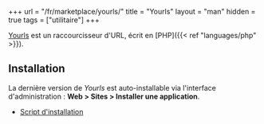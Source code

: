 +++
url = "/fr/marketplace/yourls/"
title = "Yourls"
layout = "man"
hidden = true
tags = ["utilitaire"]
+++

[Yourls](https://yourls.org/) est un raccourcisseur d'URL, écrit en [PHP]({{< ref "languages/php" >}}).

## Installation

La dernière version de *Yourls* est auto-installable via l'interface d'administration : **Web > Sites > Installer une application**.

- [Script d'installation](https://admin.alwaysdata.com/site/application/script/154/detail/)
